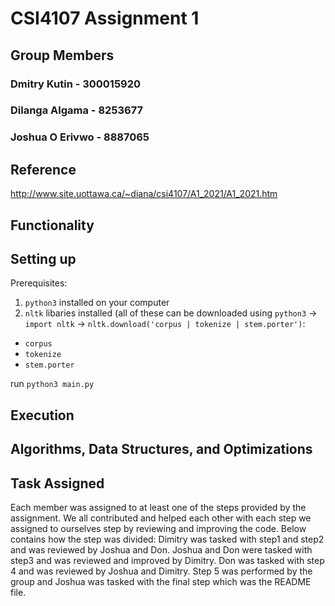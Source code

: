 # CSI4107 Assignment 1

## Group Members

### Dmitry Kutin - 300015920
### Dilanga Algama - 8253677
### Joshua O Erivwo - 8887065

## Reference

http://www.site.uottawa.ca/~diana/csi4107/A1_2021/A1_2021.htm

## Functionality

## Setting up

Prerequisites: 
1. `python3` installed on your computer
2. `nltk` libaries installed (all of these can be downloaded using `python3` -> `import nltk` -> `nltk.download('corpus | tokenize | stem.porter')`: 
  * `corpus`
  * `tokenize`
  * `stem.porter`

run `python3 main.py`

## Execution

## Algorithms, Data Structures, and Optimizations 

## Task Assigned
Each member was assigned to at least one of the steps provided by the assignment. We all contributed and helped each other with each step we assigned to ourselves step by reviewing and improving the code. Below contains how the step was divided:
Dimitry was tasked with step1 and step2 and was reviewed by Joshua and Don. Joshua and Don were tasked with step3 and was reviewed and improved by Dimitry. Don was tasked with step 4 and was reviewed by Joshua and Dimitry. Step 5 was performed by the group and Joshua was tasked with the final step which was the README file.

